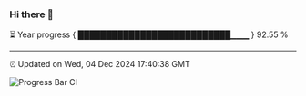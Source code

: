 ### Hi there 👋

⏳ Year progress { ███████████████████████████▁▁▁ } 92.55 %

---

⏰ Updated on Wed, 04 Dec 2024 17:40:38 GMT

![Progress Bar CI](https://github.com/IshwaranRudhara/GIT-ACTION/workflows/Progress%20Bar%20CI/badge.svg)
